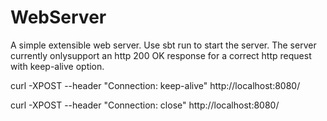 # WebServer

A simple extensible web server.
Use sbt run to start the server.
The server currently onlysupport an http 200 OK response for a correct http request with keep-alive option.

curl -XPOST --header "Connection: keep-alive" http://localhost:8080/

curl -XPOST --header "Connection: close" http://localhost:8080/
